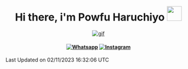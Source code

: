 <h1 align="center">Hi there, i'm Powfu Haruchiyo <img src="" width="40px" alt=""><br></h1>

<p align="center">
  <a href="https://github.com/powfuck">
    <img src="https://64.media.tumblr.com/de912a6946608a0fb0739d404ada7002/tumblr_pdk7o1qURU1xsa99jo1_500.gifv" alt="gif" border="0">
    <h4 align="center">
 <a href="https://wa.me/6289503294960" target="_blank"><img src="https://img.shields.io/badge/Whatsapp-%808080.svg?&style=flat-square&logo=Whatsapp&logoColor=white" alt="Whatsapp"></a> <a href="https://www.instagram.com/ipowfu.vm" target="_blank"><img src="https://img.shields.io/badge/Instagram-%23E4405F.svg?&style=flat-square&logo=instagram&logoColor=white" alt="Instagram"></a>
</h4>
</p>




 Last Updated on 02/11/2023 16:32:06 UTC
